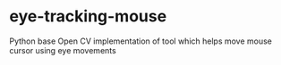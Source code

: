 # eye-tracking-mouse
Python base Open CV implementation of tool which helps move mouse cursor using eye movements 
